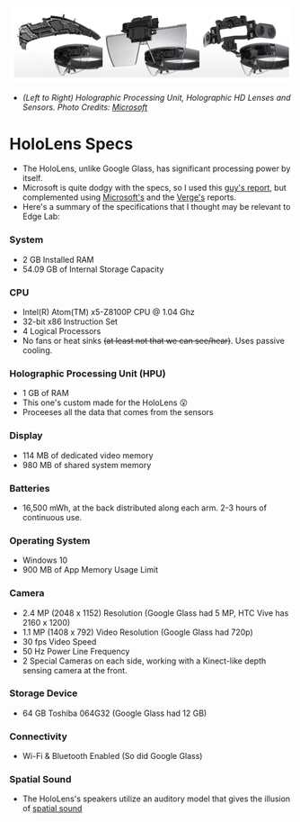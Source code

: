 ![HoloLens_Teardown](https://github.com/dchege711/Augmented_Reality/blob/master/Images/Inside_The_HoloLens.png)
* *(Left to Right) Holographic Processing Unit, Holographic HD Lenses and Sensors. Photo Credits: [Microsoft](https://www.microsoft.com/en-us/hololens/hardware)*

# HoloLens Specs
* The HoloLens, unlike Google Glass, has significant processing power by itself.
* Microsoft is quite dodgy with the specs, so I used this [guy's report](https://buildhololens.com/2016/05/04/detailed-hololens-hardware-specs/), but complemented using [Microsoft's](https://www.microsoft.com/en-us/hololens/hardware) and the [Verge's](https://www.theverge.com/2016/4/6/11376442/microsoft-hololens-holograms-parts-teardown-photos-hands-on) reports.
* Here's a summary of the specifications that I thought may be relevant to Edge Lab:

### System
* 2 GB Installed RAM
* 54.09 GB of Internal Storage Capacity
### CPU
* Intel(R) Atom(TM) x5-Z8100P CPU @ 1.04 Ghz
* 32-bit x86 Instruction Set
* 4 Logical Processors
* No fans or heat sinks ~~(at least not that we can see/hear)~~. Uses passive cooling.
### Holographic Processing Unit (HPU)
* 1 GB of RAM
* This one's custom made for the HoloLens :open_mouth:
* Proceeses all the data that comes from the sensors
### Display
* 114 MB of dedicated video memory
* 980 MB of shared system memory
### Batteries
* 16,500 mWh, at the back distributed along each arm. 2-3 hours of continuous use.
### Operating System
* Windows 10
* 900 MB of App Memory Usage Limit
### Camera
* 2.4 MP (2048 x 1152) Resolution (Google Glass had 5 MP, HTC Vive has 2160 x 1200)
* 1.1 MP (1408 x  792) Video Resolution (Google Glass had 720p)
* 30 fps Video Speed
* 50 Hz Power Line Frequency
* 2 Special Cameras on each side, working with a Kinect-like depth sensing camera at the front. 
### Storage Device
* 64 GB Toshiba 064G32 (Google Glass had 12 GB)
### Connectivity
* Wi-Fi & Bluetooth Enabled (So did Google Glass)
### Spatial Sound
* The HoloLens's speakers utilize an auditory model that gives the illusion of [spatial sound](https://www.youtube.com/watch?v=8IXm6SuUigI)


